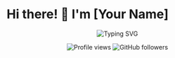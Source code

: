 # Hi there! 👋 I'm [Your Name]

<div align="center">
  <img src="https://readme-typing-svg.herokuapp.com?font=Fira+Code&size=22&duration=3000&pause=1000&color=2F81F7&center=true&vCenter=true&width=440&lines=Welcome+to+my+GitHub!;Full+Stack+Developer;Always+learning+new+things;Building+amazing+projects" alt="Typing SVG" />
</div>

<p align="center">
  <img src="https://komarev.com/ghpvc/?username=crashnburn01&label=Profile%20views&color=0e75b6&style=flat" alt="Profile views" />
  <img src="https://img.shields.io/github/followers/crashnburn01?label=Followers&style=social" alt="GitHub followers" />
</p>
